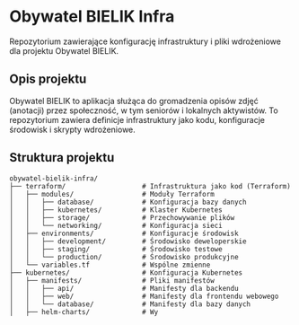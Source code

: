 # Obywatel BIELIK Infra

Repozytorium zawierające konfigurację infrastruktury i pliki wdrożeniowe dla projektu Obywatel BIELIK.

## Opis projektu

Obywatel BIELIK to aplikacja służąca do gromadzenia opisów zdjęć (anotacji) przez społeczność, w tym seniorów i lokalnych aktywistów. To repozytorium zawiera definicje infrastruktury jako kodu, konfiguracje środowisk i skrypty wdrożeniowe.

## Struktura projektu

```
obywatel-bielik-infra/
├── terraform/                   # Infrastruktura jako kod (Terraform)
│   ├── modules/                 # Moduły Terraform
│   │   ├── database/            # Konfiguracja bazy danych
│   │   ├── kubernetes/          # Klaster Kubernetes
│   │   ├── storage/             # Przechowywanie plików
│   │   └── networking/          # Konfiguracja sieci
│   ├── environments/            # Konfiguracje środowisk
│   │   ├── development/         # Środowisko deweloperskie
│   │   ├── staging/             # Środowisko testowe
│   │   └── production/          # Środowisko produkcyjne
│   └── variables.tf             # Wspólne zmienne
├── kubernetes/                  # Konfiguracja Kubernetes
│   ├── manifests/               # Pliki manifestów
│   │   ├── api/                 # Manifesty dla backendu
│   │   ├── web/                 # Manifesty dla frontendu webowego
│   │   └── database/            # Manifesty dla bazy danych
│   ├── helm-charts/             # Wy

